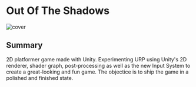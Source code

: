 # Out Of The Shadows

![cover](https://medias.portfolio.joachimlaviolette.com/Posts/out-of-the-shadows/cover.gif)

## Summary

2D platformer game made with Unity. Experimenting URP using Unity's 2D renderer, shader graph, post-processing as well as the new Input System to create a great-looking and fun game.
The objectice is to ship the game in a polished and finished state.
